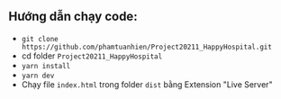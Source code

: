 ## Hướng dẫn chạy code:
- `git clone https://github.com/phamtuanhien/Project20211_HappyHospital.git`
- cd folder `Project20211_HappyHospital`
- `yarn install`
- `yarn dev`
- Chạy file `index.html` trong folder `dist` bằng Extension "Live Server"
